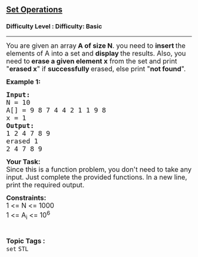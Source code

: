 <h2><a href="https://www.geeksforgeeks.org/problems/set-operations/1?page=5&difficulty=School,Basic&status=unsolved&sortBy=submissions">Set Operations</a></h2><h3>Difficulty Level : Difficulty: Basic</h3><hr><div class="problems_problem_content__Xm_eO"><p><span style="font-size:18px">You are given an array<strong> A of size N</strong>. you need to <strong>insert </strong>the elements of A into a set and <strong>display </strong>the results. Also, you need to<strong> erase a given element x</strong> from the set and print "<strong>erased x</strong>" if <strong>successfully </strong>erased, else print "<strong>not found</strong>".</span></p>

<p><span style="font-size:18px"><strong>Example 1:</strong></span></p>

<pre><span style="font-size:18px"><strong>Input:</strong>
N = 10
A[] = 9 8 7 4 4 2 1 1 9 8
x = 1
<strong>Output:</strong> 
1 2 4 7 8 9
erased 1
2 4 7 8 9</span>
</pre>

<p><span style="font-size:18px"><strong>Your Task:</strong><br>
Since this is a function problem, you don't need to take any input. Just complete the provided functions. In a new line, print the required output.</span></p>

<p><span style="font-size:18px"><strong>Constraints:</strong><br>
1 &lt;= N &lt;= 1000<br>
1 &lt;= A<sub>i</sub> &lt;= 10<sup>6</sup></span></p>
</div><br><p><span style=font-size:18px><strong>Topic Tags : </strong><br><code>set</code>&nbsp;<code>STL</code>&nbsp;